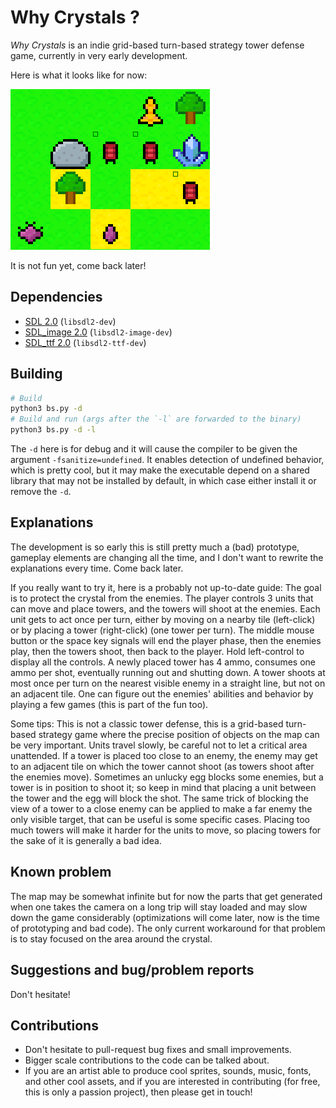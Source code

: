 
# Why Crystals ?

*Why Crystals* is an indie grid-based turn-based strategy tower defense game, currently in very early development.

Here is what it looks like for now:

<img src="pics/screen_indev_01.png" width="319px" height="257px" />

It is not fun yet, come back later!

## Dependencies

- [SDL 2.0](https://wiki.libsdl.org/) (`libsdl2-dev`)
- [SDL_image 2.0](https://github.com/libsdl-org/SDL_image) (`libsdl2-image-dev`)
- [SDL_ttf 2.0](https://github.com/libsdl-org/SDL_ttf) (`libsdl2-ttf-dev`)

## Building

```sh
# Build
python3 bs.py -d
# Build and run (args after the `-l` are forwarded to the binary)
python3 bs.py -d -l
```

The `-d` here is for debug and it will cause the compiler to be given the argument `-fsanitize=undefined`. It enables detection of undefined behavior, which is pretty cool, but it may make the executable depend on a shared library that may not be installed by default, in which case either install it or remove the `-d`.

## Explanations

The development is so early this is still pretty much a (bad) prototype, gameplay elements are changing all the time, and I don't want to rewrite the explanations every time. Come back later.

If you really want to try it, here is a probably not up-to-date guide: The goal is to protect the crystal from the enemies. The player controls 3 units that can move and place towers, and the towers will shoot at the enemies. Each unit gets to act once per turn, either by moving on a nearby tile (left-click) or by placing a tower (right-click) (one tower per turn). The middle mouse button or the space key signals will end the player phase, then the enemies play, then the towers shoot, then back to the player. Hold left-control to display all the controls. A newly placed tower has 4 ammo, consumes one ammo per shot, eventually running out and shutting down. A tower shoots at most once per turn on the nearest visible enemy in a straight line, but not on an adjacent tile. One can figure out the enemies' abilities and behavior by playing a few games (this is part of the fun too).

Some tips: This is not a classic tower defense, this is a grid-based turn-based strategy game where the precise position of objects on the map can be very important. Units travel slowly, be careful not to let a critical area unattended. If a tower is placed too close to an enemy, the enemy may get to an adjacent tile on which the tower cannot shoot (as towers shoot after the enemies move). Sometimes an unlucky egg blocks some enemies, but a tower is in position to shoot it; so keep in mind that placing a unit between the tower and the egg will block the shot. The same trick of blocking the view of a tower to a close enemy can be applied to make a far enemy the only visible target, that can be useful is some specific cases. Placing too much towers will make it harder for the units to move, so placing towers for the sake of it is generally a bad idea.

## Known problem

The map may be somewhat infinite but for now the parts that get generated when one takes the camera on a long trip will stay loaded and may slow down the game considerably (optimizations will come later, now is the time of prototyping and bad code). The only current workaround for that problem is to stay focused on the area around the crystal.

## Suggestions and bug/problem reports

Don't hesitate!

## Contributions

- Don't hesitate to pull-request bug fixes and small improvements.
- Bigger scale contributions to the code can be talked about.
- If you are an artist able to produce cool sprites, sounds, music, fonts, and other cool assets, and if you are interested in contributing (for free, this is only a passion project), then please get in touch!
